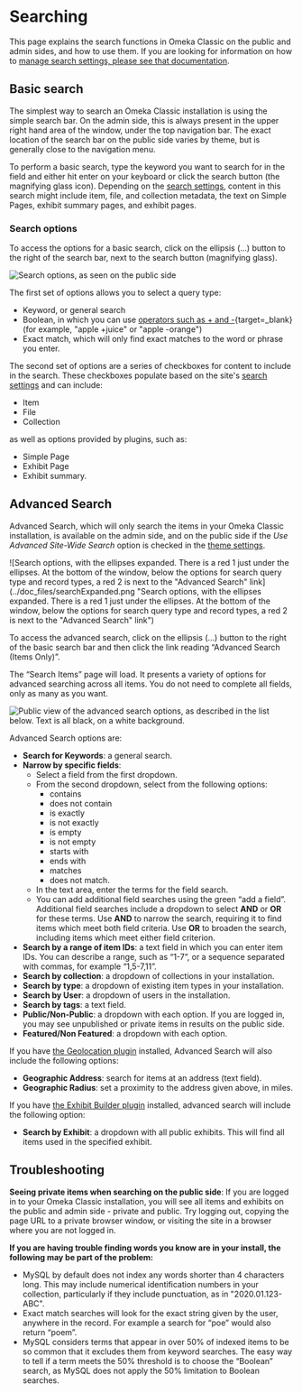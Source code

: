 # Searching

This page explains the search functions in Omeka Classic on the public and admin sides, and how to use them. If you are looking for information on how to [manage search settings, please see that documentation](../Admin/Settings/Search_Settings.md).

Basic search
-------------
The simplest way to search an Omeka Classic installation is using the simple search bar. On the admin side, this is always present in the upper right hand area of the window, under the top navigation bar. The exact location of the search bar on the public side varies by theme, but is generally close to the navigation menu. 

To perform a basic search, type the keyword you want to search for in the field and either hit enter on your keyboard or click the search button (the magnifying glass icon). Depending on the [search settings](../Admin/Settings/Search_Settings.md), content in this search might include item, file, and collection metadata, the text on Simple Pages, exhibit summary pages, and exhibit pages. 

### Search options
To access the options for a basic search, click on the ellipsis (...) button to the right of the search bar, next to the search button (magnifying glass).

![Search options, as seen on the public side](../doc_files/searchExpanded.png "Search options, as seen on the public side")

The first set of options allows you to select a query type:

- Keyword, or general search
- Boolean, in which you can use [operators such as + and -](https://dev.mysql.com/doc/refman/8.0/en/fulltext-boolean.html){target=_blank} (for example, "apple +juice" or "apple -orange")
- Exact match, which will only find exact matches to the word or phrase you enter.

The second set of options are a series of checkboxes for content to include in the search. These checkboxes populate based on the site's [search settings](../Admin/Settings/Search_Settings) and can include:

- Item
- File
- Collection

as well as options provided by plugins, such as:

- Simple Page
- Exhibit Page
- Exhibit summary.

Advanced Search
----------------
Advanced Search, which will only search the items in your Omeka Classic installation, is available on the admin side, and on the public side if the *Use Advanced Site-Wide Search* option is checked in the [theme settings](../Admin/Appearance/Themes.md#configuring-a-theme). 

![Search options, with the ellipses expanded. There is a red 1 just under the ellipses. At the bottom of the window, below the options for search query type and record types, a red 2 is next to the "Advanced Search" link](../doc_files/searchExpanded.png "Search options, with the ellipses expanded. There is a red 1 just under the ellipses. At the bottom of the window, below the options for search query type and record types, a red 2 is next to the "Advanced Search" link")

To access the advanced search, click on the ellipsis (…) button to the right of the basic search bar and then click the link reading “Advanced Search (Items Only)”.

The “Search Items” page will load. It presents a variety of options for advanced searching across all items. You do not need to complete all fields, only as many as you want.

![Public view of the advanced search options, as described in the list below. Text is all black, on a white background.](../doc_files/searchAdvancedP.png "Public view of the advanced search options, as described in the list below.")

Advanced Search options are:

- **Search for Keywords**: a general search.
- **Narrow by specific fields**:
    - Select a field from the first dropdown.
    - From the second dropdown, select from the following options:
        - contains
        - does not contain
        - is exactly
        - is not exactly
        - is empty
        - is not empty
        - starts with
        - ends with
        - matches
        - does not match.
    - In the text area, enter the terms for the field search.
    - You can add additional field searches using the green “add a field”. Additional field searches include a dropdown to select **AND** or **OR** for these terms. Use **AND** to narrow the search, requiring it to find items which meet both field criteria. Use **OR** to broaden the search, including items which meet either field criterion.
- **Search by a range of item IDs**: a text field in which you can enter item IDs. You can describe a range, such as “1-7”, or a sequence separated with commas, for example “1,5-7,11”.
- **Search by collection**: a dropdown of collections in your installation.
- **Search by type**: a dropdown of existing item types in your installation.
- **Search by User**: a dropdown of users in the installation.
- **Search by tags**: a text field.
- **Public/Non-Public**: a dropdown with each option. If you are logged in, you may see unpublished or private items in results on the public side.
- **Featured/Non Featured**: a dropdown with each option.

If you have [the Geolocation plugin](../Plugins/Geolocation.md) installed, Advanced Search will also include the following options:

- **Geographic Address**: search for items at an address (text field).
- **Geographic Radius**: set a proximity to the address given above, in miles.

If you have [the Exhibit Builder plugin](../Plugins/ExhibitBuilder.md) installed, advanced search will include the following option:

- **Search by Exhibit**: a dropdown with all public exhibits. This will find all items used in the specified exhibit.

Troubleshooting
---------------------------------------------------
**Seeing private items when searching on the public side**:
If you are logged in to your Omeka Classic installation, you will see all items and exhibits on the public and admin side - private and public. Try logging out, copying the page URL to a private browser window, or visiting the site in a browser where you are not logged in.

**If you are having trouble finding words you know are in your install, the following may be part of the problem:**

-   MySQL by default does not index any words shorter than 4 characters long. This may include numerical identification numbers in your collection, particularly if they include punctuation, as in "2020.01.123-ABC".
-   Exact match searches will look for the exact string given by the user, anywhere in the record. For example a search for “poe” would also return “poem”.
-   MySQL considers terms that appear in over 50% of indexed items to be so common that it excludes them from keyword searches. The easy way to tell if a term meets the 50% threshold is to choose the “Boolean” search, as MySQL does not apply the 50% limitation to Boolean searches.
